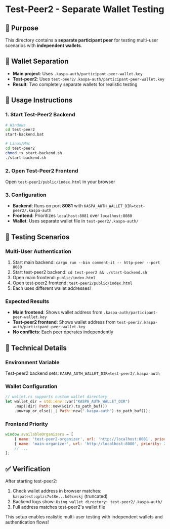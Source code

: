 # Test-Peer2 - Separate Wallet Testing

## 🎯 Purpose
This directory contains a **separate participant peer** for testing multi-user scenarios with **independent wallets**.

## 🔑 Wallet Separation
- **Main project**: Uses `.kaspa-auth/participant-peer-wallet.key`
- **Test-peer2**: Uses `test-peer2/.kaspa-auth/participant-peer-wallet.key`
- **Result**: Two completely separate wallets for realistic testing

## 🚀 Usage Instructions

### 1. Start Test-Peer2 Backend
```bash
# Windows
cd test-peer2
start-backend.bat

# Linux/Mac
cd test-peer2
chmod +x start-backend.sh
./start-backend.sh
```

### 2. Open Test-Peer2 Frontend
Open `test-peer2/public/index.html` in your browser

### 3. Configuration
- **Backend**: Runs on port **8081** with `KASPA_AUTH_WALLET_DIR=test-peer2/.kaspa-auth`
- **Frontend**: Prioritizes `localhost:8081` over `localhost:8080`
- **Wallet**: Uses separate wallet file in `test-peer2/.kaspa-auth/`

## 🧪 Testing Scenarios

### Multi-User Authentication
1. Start main backend: `cargo run --bin comment-it -- http-peer --port 8080`
2. Start test-peer2 backend: `cd test-peer2 && ./start-backend.sh`
3. Open main frontend: `public/index.html`
4. Open test-peer2 frontend: `test-peer2/public/index.html`
5. Each uses different wallet addresses!

### Expected Results
- **Main frontend**: Shows wallet address from `.kaspa-auth/participant-peer-wallet.key`
- **Test-peer2 frontend**: Shows wallet address from `test-peer2/.kaspa-auth/participant-peer-wallet.key`
- **No conflicts**: Each peer operates independently

## 🔧 Technical Details

### Environment Variable
Test-peer2 backend sets: `KASPA_AUTH_WALLET_DIR=test-peer2/.kaspa-auth`

### Wallet Configuration
```rust
// wallet.rs supports custom wallet directory
let wallet_dir = std::env::var("KASPA_AUTH_WALLET_DIR")
    .map(|dir| Path::new(&dir).to_path_buf())
    .unwrap_or_else(|_| Path::new(".kaspa-auth").to_path_buf());
```

### Frontend Priority
```javascript
window.availableOrganizers = [
    { name: 'test-peer2-organizer', url: 'http://localhost:8081', priority: 1 },
    { name: 'main-organizer', url: 'http://localhost:8080', priority: 2 },
    // ...
];
```

## ✅ Verification
After starting test-peer2:
1. Check wallet address in browser matches: `kaspatest:qplzs7v48e...kd9cvskj` (truncated)
2. Backend logs show: `Using wallet directory: test-peer2/.kaspa-auth/`
3. Full address matches test-peer2's wallet file

This setup enables realistic multi-user testing with independent wallets and authentication flows!